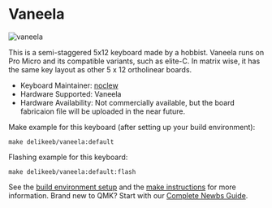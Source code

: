 # Vaneela

![vaneela](https://i.imgur.com/wp64G8vl.jpg)

This is a semi-staggered 5x12 keyboard made by a hobbist. Vaneela runs on Pro Micro and its compatible variants, such as elite-C. In matrix wise, it has the same key layout as other 5 x 12 ortholinear boards. 

* Keyboard Maintainer: [noclew](https://github.com/noclew)
* Hardware Supported: Vaneela
* Hardware Availability: Not commercially available, but the board fabricaion file will be uploaded in the near future.

Make example for this keyboard (after setting up your build environment):

    make delikeeb/vaneela:default

Flashing example for this keyboard:
    
    make delikeeb/vaneela:default:flash

See the [build environment setup](https://docs.qmk.fm/#/getting_started_build_tools) and the [make instructions](https://docs.qmk.fm/#/getting_started_make_guide) for more information. Brand new to QMK? Start with our [Complete Newbs Guide](https://docs.qmk.fm/#/newbs).
